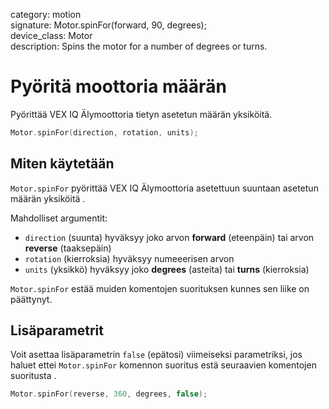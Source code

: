 category: motion  
signature: Motor.spinFor(forward, 90, degrees);  
device_class: Motor  
description: Spins the motor for a number of degrees or turns.  

# Pyöritä moottoria määrän

Pyörittää VEX IQ Älymoottoria tietyn asetetun määrän yksiköitä.

```cpp
Motor.spinFor(direction, rotation, units);
```

## Miten käytetään

`Motor.spinFor` pyörittää VEX IQ Älymoottoria asetettuun suuntaan asetetun määrän yksiköitä .

Mahdolliset argumentit:

- `direction` (suunta) hyväksyy joko arvon **forward** (eteenpäin) tai arvon **reverse** (taaksepäin)
- `rotation` (kierroksia) hyväksyy numeeerisen arvon
- `units` (yksikkö) hyväksyy joko **degrees** (asteita) tai **turns** (kierroksia)

`Motor.spinFor` estää muiden komentojen suorituksen kunnes sen liike on päättynyt.

## Lisäparametrit

Voit asettaa lisäparametrin `false` (epätosi) viimeiseksi parametriksi, jos haluet ettei `Motor.spinFor` komennon suoritus estä seuraavien komentojen suoritusta .

```cpp
Motor.spinFor(reverse, 360, degrees, false);
```

<advanced>
</advanced>
